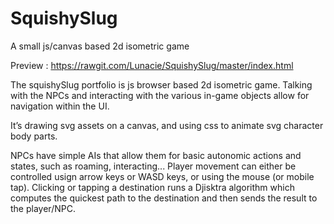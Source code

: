 # SquishySlug
A small js/canvas based 2d isometric game

Preview : https://rawgit.com/Lunacie/SquishySlug/master/index.html

The squishySlug portfolio is js browser based 2d isometric game. Talking with the NPCs and interacting with the various in-game objects allow for navigation within the UI.

It’s drawing svg assets on a canvas, and using css to animate  svg character body parts.

NPCs have simple AIs that allow them for basic autonomic actions and states, such as roaming, interacting...
Player movement can either be controlled usign arrow keys or WASD keys, or using the mouse (or mobile tap).
Clicking or tapping a destination runs a Djisktra algorithm which computes the quickest path to the destination and then sends the result to the player/NPC.
